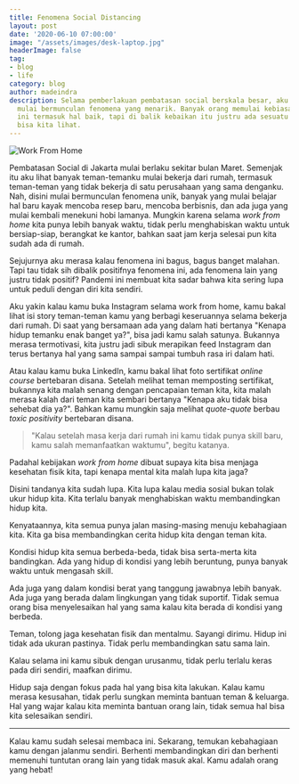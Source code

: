 ```yaml
---
title: Fenomena Social Distancing
layout: post
date: '2020-06-10 07:00:00'
image: "/assets/images/desk-laptop.jpg"
headerImage: false
tag:
- blog
- life
category: blog
author: madeindra
description: Selama pemberlakuan pembatasan social berskala besar, aku lihat banyak
  mulai bermunculan fenomena yang menarik. Banyak orang memulai kebiasaan baru. Hal
  ini termasuk hal baik, tapi di balik kebaikan itu justru ada sesuatu yang tidak
  bisa kita lihat.
---
```


![Work From Home](https://madeindra.github.io/assets/images/desk-laptop.jpg)

Pembatasan Social di Jakarta mulai berlaku sekitar bulan Maret. Semenjak itu aku lihat banyak teman-temanku mulai bekerja dari rumah, termasuk teman-teman yang tidak bekerja di satu perusahaan yang sama denganku. Nah, disini mulai bermunculan fenomena unik, banyak yang mulai belajar hal baru kayak mencoba resep baru, mencoba berbisnis, dan ada juga yang mulai kembali menekuni hobi lamanya. Mungkin karena selama *work from home* kita punya lebih banyak waktu, tidak perlu menghabiskan waktu untuk bersiap-siap, berangkat ke kantor, bahkan saat jam kerja selesai pun kita sudah ada di rumah.

Sejujurnya aku merasa kalau fenomena ini bagus, bagus banget malahan. Tapi tau tidak sih dibalik positifnya fenomena ini, ada fenomena lain yang justru tidak  positif? Pandemi ini membuat kita sadar bahwa kita sering lupa untuk peduli dengan diri kita sendiri.

Aku yakin kalau kamu buka Instagram selama work from home, kamu bakal lihat  isi story teman-teman kamu yang berbagi keseruannya selama bekerja dari rumah. Di saat yang bersamaan ada yang dalam hati bertanya "Kenapa hidup temanku enak banget ya?", bisa jadi kamu salah satunya. Bukannya merasa termotivasi, kita justru jadi sibuk merapikan feed Instagram dan terus bertanya hal yang sama sampai sampai tumbuh rasa iri dalam hati. 

Atau kalau kamu buka LinkedIn, kamu bakal lihat foto sertifikat *online course* bertebaran disana. Setelah melihat teman memposting sertifikat, bukannya kita malah senang dengan pencapaian teman kita, kita malah merasa kalah dari teman kita sembari bertanya "Kenapa aku tidak bisa sehebat dia ya?". Bahkan kamu mungkin saja melihat *quote-quote* berbau *toxic positivity* bertebaran disana.

> "Kalau setelah masa kerja dari rumah ini kamu tidak punya skill baru, kamu salah memanfaatkan waktumu", begitu katanya.

Padahal kebijakan *work from home* dibuat supaya kita bisa menjaga kesehatan fisik kita, tapi kenapa mental kita malah lupa kita jaga?

Disini tandanya kita sudah lupa. Kita lupa kalau media sosial bukan tolak ukur hidup kita. Kita terlalu banyak menghabiskan waktu membandingkan hidup kita. 

Kenyataannya, kita semua punya jalan masing-masing menuju kebahagiaan kita. Kita ga bisa membandingkan cerita hidup kita dengan teman kita.

Kondisi hidup kita semua berbeda-beda, tidak bisa serta-merta kita bandingkan. Ada yang hidup di kondisi yang lebih beruntung, punya banyak waktu untuk mengasah skill.

Ada juga yang dalam kondisi berat yang tanggung jawabnya lebih banyak. Ada juga yang berada dalam lingkungan yang tidak suportif. Tidak semua orang bisa menyelesaikan hal yang sama kalau kita berada di kondisi yang berbeda.

Teman, tolong jaga kesehatan fisik dan mentalmu. Sayangi dirimu. Hidup ini tidak ada ukuran pastinya. Tidak perlu membandingkan satu sama lain.

Kalau selama ini kamu sibuk dengan urusanmu, tidak perlu terlalu keras pada diri sendiri, maafkan dirimu.

Hidup saja dengan fokus pada hal yang bisa kita lakukan. Kalau kamu merasa kesusahan, tidak perlu sungkan meminta bantuan teman & keluarga. Hal yang wajar kalau kita meminta bantuan orang lain, tidak semua hal bisa kita selesaikan sendiri.

---

Kalau kamu sudah selesai membaca ini. Sekarang, temukan kebahagiaan kamu dengan jalanmu sendiri. Berhenti membandingkan diri dan berhenti memenuhi tuntutan orang lain yang tidak masuk akal. Kamu adalah orang yang hebat!
